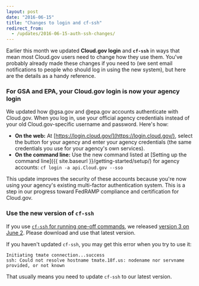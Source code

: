 ```yaml
---
layout: post
date: "2016-06-15"
title: "Changes to login and cf-ssh"
redirect_from:
  - /updates/2016-06-15-auth-ssh-changes/
---
```


Earlier this month we updated **Cloud.gov login** and **`cf-ssh`** in ways that mean most Cloud.gov users need to change how they use them. You've probably already made these changes if you need to (we sent email notifications to people who should log in using the new system), but here are the details as a handy reference.
<!--more-->

### For GSA and EPA, your Cloud.gov login is now your agency login

We updated how @gsa.gov and @epa.gov accounts authenticate with Cloud.gov. When you log in, use your official agency credentials instead of your old Cloud.gov-specific username and password. Here's how:

* **On the web:** At [https://login.cloud.gov/](https://login.cloud.gov/), select the button for your agency and enter your agency credentials (the same credentials you use for your agency's own services).
* **On the command line:** Use the new command listed at [Setting up the command line]({{ site.baseurl }}/getting-started/setup/) for agency accounts: `cf login -a api.Cloud.gov --sso`

This update improves the security of these accounts because you're now using your agency's existing multi-factor authentication system. This is a step in our progress toward FedRAMP compliance and certification for Cloud.gov.

### Use the new version of `cf-ssh`

If you use [`cf-ssh` for running one-off commands](https://cloud.gov/docs/management/using-ssh/), we released [version 3 on June 2](https://github.com/18F/cf-ssh/releases/). Please download and use that latest version.

If you haven't updated `cf-ssh`, you may get this error when you try to use it:

    Initiating tmate connection...success
    ssh: Could not resolve hostname tmate.18f.us: nodename nor servname provided, or not known

That usually means you need to update `cf-ssh` to our latest version.
